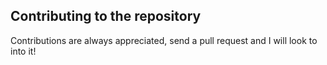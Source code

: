 ## Contributing to the repository

Contributions are always appreciated, send a pull request and I will look to into it!
